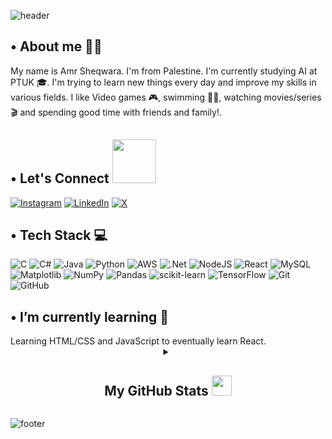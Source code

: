 ![header](https://capsule-render.vercel.app/api?type=waving&color=gradient&height=280&section=header&text=Hi%20there%20%F0%9F%91%8B&fontSize=90)

<h2>• About me 🙋‍♂️</h2> 
My name is Amr Sheqwara.
I'm from Palestine. I'm currently studying AI at PTUK 🎓.
I'm trying to learn new things every day and improve my skills in various fields. 
I like Video games 🎮, swimming 🏊‍♂️, watching movies/series 🎬 and spending good time with friends and family!.



<h2>• Let's Connect <img src='https://raw.githubusercontent.com/ShahriarShafin/ShahriarShafin/main/Assets/handshake.gif' width="70"></h2> 

[![Instagram](https://img.shields.io/badge/Instagram-%23E4405F.svg?logo=Instagram&logoColor=white)](https://instagram.com/amr_sheqwara_) 
[![LinkedIn](https://img.shields.io/badge/LinkedIn-%230077B5.svg?logo=linkedin&logoColor=white)](https://linkedin.com/in/amr-sheqwara-636600326/) 
[![X](https://img.shields.io/badge/-black.svg?logo=X&logoColor=white)](https://x.com/amr_sheqwara_) 


<h2>• Tech Stack 💻</h2>

![C](https://img.shields.io/badge/-%2300599C.svg?style=flat&logo=c&logoColor=white)
![C#](https://img.shields.io/badge/c%23-%23239120.svg?style=flat&logo=csharp&logoColor=white)
![Java](https://img.shields.io/badge/java-%23ED8B00.svg?style=flat&logo=openjdk&logoColor=white) 
![Python](https://img.shields.io/badge/python-3670A0?style=flat&logo=python&logoColor=ffdd54) 
![AWS](https://img.shields.io/badge/AWS-%23FF9900.svg?style=flat&logo=amazon-aws&logoColor=white) 
![.Net](https://img.shields.io/badge/.NET-5C2D91?style=flat&logoColor=white) 
![NodeJS](https://img.shields.io/badge/node.js-6DA55F?style=flat&logo=node.js&logoColor=white)
![React](https://img.shields.io/badge/react-%2320232a.svg?style=flat&logo=react&logoColor=%2361DAFB)
![MySQL](https://img.shields.io/badge/mysql-4479A1.svg?style=flat&logo=mysql&logoColor=white)
![Matplotlib](https://img.shields.io/badge/Matplotlib-%23ffffff.svg?style=flat&logo=Matplotlib&logoColor=black)
![NumPy](https://img.shields.io/badge/numpy-%23013243.svg?style=flat&logo=numpy&logoColor=white)
![Pandas](https://img.shields.io/badge/pandas-%23150458.svg?style=flat&logo=pandas&logoColor=white) 
![scikit-learn](https://img.shields.io/badge/scikit--learn-%23F7931E.svg?style=flat&logo=scikit-learn&logoColor=white) 
![TensorFlow](https://img.shields.io/badge/TensorFlow-%23FF6F00.svg?style=flat&logo=TensorFlow&logoColor=white) 
![Git](https://img.shields.io/badge/git-%23F05033.svg?style=flat&logo=git&logoColor=white) 
![GitHub](https://img.shields.io/badge/github-%23121011.svg?style=flat&logo=github&logoColor=white)



<h2>• I’m currently learning 🌱</h2>
Learning HTML/CSS and JavaScript to eventually learn React.  

 <details align="center">
<summary><h2>My GitHub Stats <img src='https://media.giphy.com/media/v1.Y2lkPTc5MGI3NjExbDA4NHBhN2lwbjdsbW12bDF5NHhoMTI2aXlwdGl2emk5dXJqMTZ0eCZlcD12MV9zdGlja2Vyc19zZWFyY2gmY3Q9cw/KZ5vbaMeeX67dQn5qU/giphy.gif' width='32'></h2></summary>
<table>
<p align = "center">
  <img src = "https://github-readme-stats.vercel.app/api?username=Amr-Sheqwara&count_private=true&theme=dark&hide_border=true" alt = "Amr's Contribution" width = 400 >
  <img src = "https://github-readme-streak-stats.herokuapp.com?user=Amr-Sheqwara&theme=dark&hide_border=true" alt = "Amr's Rating" width = 440 >
       <img src = "https://github-readme-stats.vercel.app/api/top-langs/?username=Amr-Sheqwara&theme=dark&hide_border=true&include_all_commits=false&count_private=false&layout=compact" alt = "Amr's Rating" width = 400 >
  <img src = "https://github-profile-summary-cards.vercel.app/api/cards/profile-details?username=Amr-Sheqwara&theme=dark" alt = "Eyab0's profile Summary" width = 750 >
</p>
</table>
</details>


![footer](https://capsule-render.vercel.app/api?type=waving&color=gradient&height=150&section=footer)
